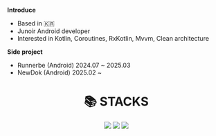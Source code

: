 **Introduce**
- Based in 🇰🇷
- Junoir Android developer
- Interested in Kotlin, Coroutines, RxKotlin, Mvvm, Clean architecture

**Side project**
- Runnerbe (Android) 2024.07 ~ 2025.03
- NewDok (Android) 2025.02 ~

<div align=center><h1>📚 STACKS</h1></div>
<div align=center> 
  <img src="https://img.shields.io/badge/kotlin-%237F52FF?style=for-the-badge&logo=kotlin&logoColor=white">
  <img src="https://img.shields.io/badge/android-34A853?style=for-the-badge&logo=android&logoColor=white">
  <img src="https://img.shields.io/badge/git-F05032?style=for-the-badge&logo=git&logoColor=white">
  <br>
  

</div>
